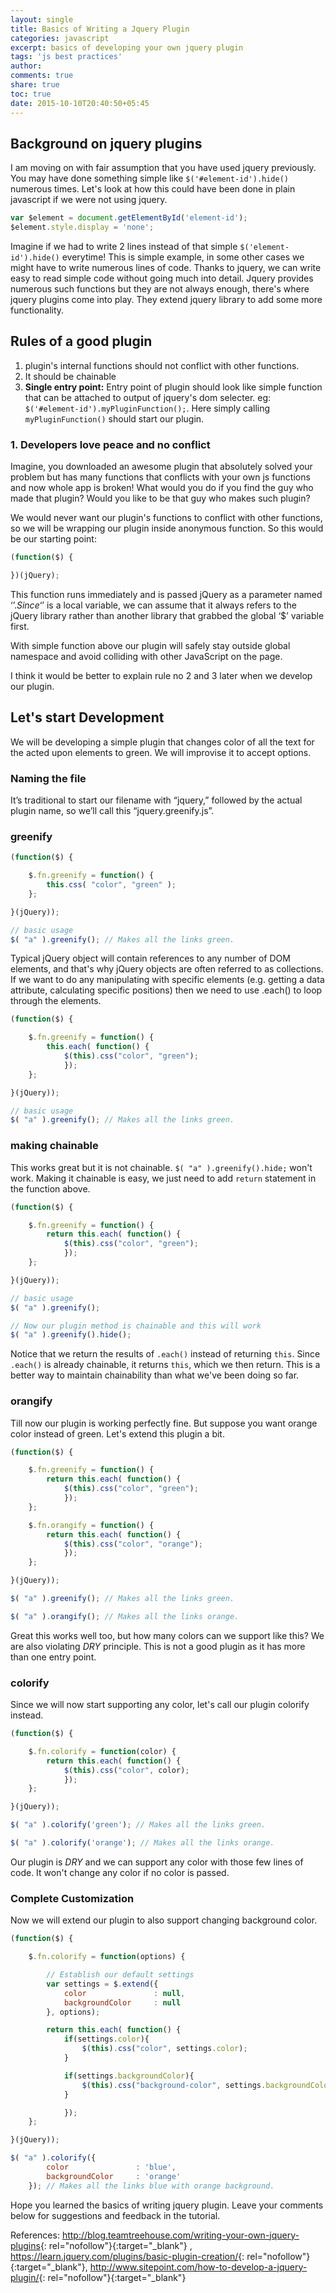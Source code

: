 ```yaml
---
layout: single
title: Basics of Writing a Jquery Plugin
categories: javascript
excerpt: basics of developing your own jquery plugin
tags: 'js best practices'
author:
comments: true
share: true
toc: true
date: 2015-10-10T20:40:50+05:45
---
```


## Background on jquery plugins

I am moving on with fair assumption that you have used jquery previously. You may have done something simple like `$('#element-id').hide()` numerous times. Let's look at how this could have been done in plain javascript if we were not using jquery.

```javascript
var $element = document.getElementById('element-id');
$element.style.display = 'none';
```

Imagine if we had to write 2 lines instead of that simple `$('element-id').hide()` everytime! This is simple example, in some other cases we might have to write numerous lines of code. Thanks to jquery, we can write easy to read simple code without going much into detail. Jquery provides numerous such functions but they are not always enough, there's where jquery plugins come into play. They extend jquery library to add some more functionality.

## Rules of a good plugin

1. plugin's internal functions should not conflict with other functions.
2. It should be chainable
3. **Single entry point:** Entry point of plugin should look like simple function that can be attached to output of jquery's dom selecter. eg: `$('#element-id').myPluginFunction();`. Here simply calling `myPluginFunction()` should start our plugin.

### 1. Developers love peace and no conflict

Imagine, you downloaded an awesome plugin that absolutely solved your problem but has many functions that conflicts with your own js functions and now whole app is broken! What would you do if you find the guy who made that plugin? Would you like to be that guy who makes such plugin?

We would never want our plugin's functions to conflict with other functions, so we will be wrapping our plugin inside anonymous function. So this would be our starting point:

```javascript
(function($) {

})(jQuery);
```

This function runs immediately and is passed jQuery as a parameter named ‘$’. Since ‘$’ is a local variable, we can assume that it always refers to the jQuery library rather than another library that grabbed the global ‘$’ variable first.

With simple function above our plugin will safely stay outside global namespace and avoid colliding with other JavaScript on the page.

I think it would be better to explain rule no 2 and 3 later when we develop our plugin.

## Let's start Development

We will be developing a simple plugin that changes color of all the text for the acted upon elements to green. We will improvise it to accept options.

### Naming the file

It’s traditional to start our filename with “jquery,” followed by the actual plugin name, so we’ll call this “jquery.greenify.js”.

### greenify

```javascript
(function($) {

	$.fn.greenify = function() {
	    this.css( "color", "green" );
	};

}(jQuery));

// basic usage
$( "a" ).greenify(); // Makes all the links green.
```

Typical jQuery object will contain references to any number of DOM elements, and that's why jQuery objects are often referred to as collections. If we want to do any manipulating with specific elements (e.g. getting a data attribute, calculating specific positions) then we need to use .each() to loop through the elements.

```javascript
(function($) {

	$.fn.greenify = function() {
	    this.each( function() {
        	$(this).css("color", "green");
        	});
	};

}(jQuery));

// basic usage
$( "a" ).greenify(); // Makes all the links green.
```

### making chainable
This works great but it is not chainable. `$( "a" ).greenify().hide;` won't work. Making it chainable is easy, we just need to add `return` statement in the function above.

```javascript
(function($) {

	$.fn.greenify = function() {
	    return this.each( function() {
        	$(this).css("color", "green");
        	});
	};

}(jQuery));

// basic usage
$( "a" ).greenify();

// Now our plugin method is chainable and this will work
$( "a" ).greenify().hide();
```

Notice that we return the results of `.each()` instead of returning `this`. Since `.each()` is already chainable, it returns `this`, which we then return. This is a better way to maintain chainability than what we've been doing so far.

### orangify
Till now our plugin is working perfectly fine. But suppose you want orange color instead of green. Let's extend this plugin a bit.

```javascript
(function($) {

	$.fn.greenify = function() {
	    return this.each( function() {
        	$(this).css("color", "green");
        	});
	};

	$.fn.orangify = function() {
	    return this.each( function() {
        	$(this).css("color", "orange");
        	});
	};

}(jQuery));

$( "a" ).greenify(); // Makes all the links green.

$( "a" ).orangify(); // Makes all the links orange.

```

Great this works well too, but how many colors can we support like this? We are also violating *DRY* principle. This is not a good plugin as it has more than one entry point.

### colorify

Since we will now start supporting any color, let's call our plugin colorify instead.

```javascript
(function($) {

	$.fn.colorify = function(color) {
	    return this.each( function() {
        	$(this).css("color", color);
        	});
	};

}(jQuery));

$( "a" ).colorify('green'); // Makes all the links green.

$( "a" ).colorify('orange'); // Makes all the links orange.
```

Our plugin is *DRY* and we can support any color with those few lines of code. It won't change any color if no color is passed.

### Complete Customization

Now we will extend our plugin to also support changing background color.

```javascript
(function($) {

	$.fn.colorify = function(options) {

		// Establish our default settings
	    var settings = $.extend({
	        color               : null,
	        backgroundColor     : null
	    }, options);

	    return this.each( function() {
	    	if(settings.color){
	    		$(this).css("color", settings.color);
	    	}

	    	if(settings.backgroundColor){
	    		$(this).css("background-color", settings.backgroundColor);
	    	}

	    	});
	};

}(jQuery));

$( "a" ).colorify({
        color        		: 'blue',
        backgroundColor 	: 'orange'
    }); // Makes all the links blue with orange background.
```

Hope you learned the basics of writing jquery plugin. Leave your comments below for suggestions and feedback in the tutorial.

References:
<http://blog.teamtreehouse.com/writing-your-own-jquery-plugins>{: rel="nofollow"}{:target="_blank"} ,
<https://learn.jquery.com/plugins/basic-plugin-creation/>{: rel="nofollow"}{:target="_blank"},
<http://www.sitepoint.com/how-to-develop-a-jquery-plugin/>{: rel="nofollow"}{:target="_blank"}